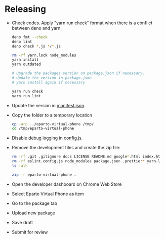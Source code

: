 # Releasing

- Check codes.
  Apply "yarn run check" format when there is a conflict between deno and yarn.

  ```bash
  deno fmt --check
  deno lint
  deno check *.js */*.js

  rm -rf yarn.lock node_modules
  yarn install
  yarn outdated

  # Upgrade the packages version on package.json if necessary.
  # Update the version in package.json
  # yarn install again if necessary

  yarn run check
  yarn run lint
  ```

- Update the version in [manifest.json](/manifest.json).

- Copy the folder to a temporary location

  ```bash
  cp -arp ../eparto-virtual-phone /tmp/
  cd /tmp/eparto-virtual-phone
  ```

- Disable debug logging in [config.js](/common/config.js).

- Remove the development files and create the zip file:

  ```bash
  rm -rf .git .gitignore docs LICENSE README.md google*.html index.html
  rm -rf eslint.config.js node_modules package.json .prettier* yarn.lock
  ls -alh

  zip -r eparto-virtual-phone .
  ```

- Open the developer dashboard on Chrome Web Store

- Select Eparto Virtual Phone as item

- Go to the package tab

- Upload new package

- Save draft

- Submit for review
